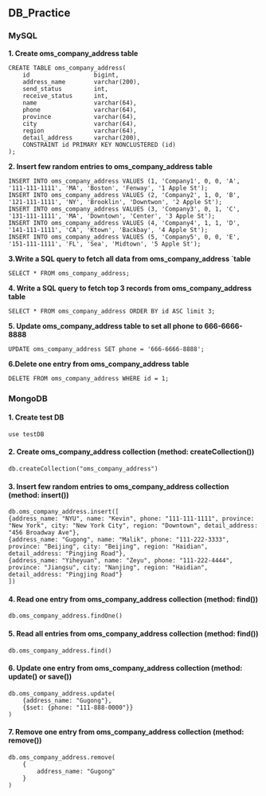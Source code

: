 ## DB_Practice

### MySQL
**1. Create oms_company_address table**
```mysql
CREATE TABLE oms_company_address(
    id               	bigint,
    address_name		varchar(200),
	send_status			int,
    receive_status 		int,
    name 				varchar(64),
    phone 				varchar(64),
    province 			varchar(64),
    city 				varchar(64),
    region 				varchar(64),
    detail_address 		varchar(200),
    CONSTRAINT id PRIMARY KEY NONCLUSTERED (id)
);
```

**2. Insert few random entries to oms_company_address table**
```mysql
INSERT INTO oms_company_address VALUES (1, 'Company1', 0, 0, 'A', '111-111-1111', 'MA', 'Boston', 'Fenway', '1 Apple St');
INSERT INTO oms_company_address VALUES (2, 'Company2', 1, 0, 'B', '121-111-1111', 'NY', 'Brooklin', 'Downtwon', '2 Apple St');
INSERT INTO oms_company_address VALUES (3, 'Company3', 0, 1, 'C', '131-111-1111', 'MA', 'Downtown', 'Center', '3 Apple St');
INSERT INTO oms_company_address VALUES (4, 'Company4', 1, 1, 'D', '141-111-1111', 'CA', 'Ktown', 'Backbay', '4 Apple St');
INSERT INTO oms_company_address VALUES (5, 'Company5', 0, 0, 'E', '151-111-1111', 'FL', 'Sea', 'Midtown', '5 Apple St');
```

**3.Write a SQL query to fetch all data from oms_company_address `table**
```mysql
SELECT * FROM oms_company_address;
```

**4. Write a SQL query to fetch top 3 records from oms_company_address table**
```mysql
SELECT * FROM oms_company_address ORDER BY id ASC limit 3;
```

**5. Update oms_company_address table to set all phone to 666-6666-8888**
```mysql
UPDATE oms_company_address SET phone = '666-6666-8888';
```
**6.Delete one entry from oms_company_address table**
```mysql
DELETE FROM oms_company_address WHERE id = 1;
```



### MongoDB    
#### 1. Create test DB     
```
use testDB
```

#### 2. Create oms_company_address collection (method: createCollection())    
```
db.createCollection("oms_company_address")
```

#### 3. Insert few random entries to oms_company_address collection (method: insert())    
```
db.oms_company_address.insert([
{address_name: "NYU", name: "Kevin", phone: "111-111-1111", province: "New York", city: "New York City", region: "Downtown", detail_address: "456 Broadway Ave"},
{address_name: "Gugong", name: "Malik", phone: "111-222-3333", province: "Beijing", city: "Beijing", region: "Haidian", detail_address: "Pingjing Road"},
{address_name: "Yiheyuan", name: "Zeyu", phone: "111-222-4444", province: "Jiangsu", city: "Nanjing", region: "Haidian", detail_address: "Pingjing Road"}
])
```

#### 4. Read one entry from oms_company_address collection (method: find())     
```
db.oms_company_address.findOne()
```

#### 5. Read all entries from oms_company_address collection (method: find())      
```
db.oms_company_address.find()
```

#### 6. Update one entry from oms_company_address collection (method: update() or save())     
```
db.oms_company_address.update(
    {address_name: "Gugong"},
    {$set: {phone: "111-888-0000"}}
)
```

#### 7. Remove one entry from oms_company_address collection (method: remove())     
```
db.oms_company_address.remove(
	{
        address_name: "Gugong"
	}
)
```
